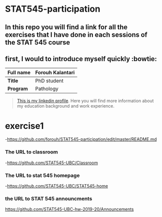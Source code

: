 # STAT545-participation
## In this repo you will find a link for all the exercises that I have done in each sessions of the STAT 545 course

## first, I would to introduce myself quickly :bowtie:
 
| **Full name**  |  Forouh Kalantari   |
|----------------|---------------------|
|  **Title**     |   PhD student       |
| **Program**    |    Pathology        |



>[This is my linkedin profile](https://www.linkedin.com/in/forouh-kalantari-7b2895a4/). Here you will find more information about my education background and work experience.


# exercise1 
-https://github.com/forouh/STAT545-participation/edit/master/README.md
### The URL to classroom 
-https://github.com/STAT545-UBC/Classroom
### The URL to stat 545 homepage 
-https://github.com/STAT545-UBC/STAT545-home
### the URL to STAT 545 announcments 
https://github.com/STAT545-UBC-hw-2019-20/Announcements
